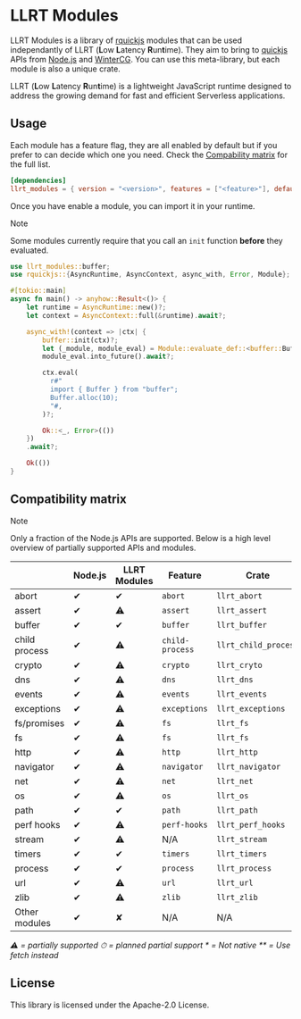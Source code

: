 # LLRT Modules

LLRT Modules is a library of [rquickjs](https://github.com/DelSkayn/rquickjs) modules that can be used independantly of LLRT (**L**ow **L**atency **R**un**t**ime). They aim to bring to [quickjs](https://bellard.org/quickjs/) APIs from [Node.js](https://nodejs.org/) and [WinterCG](https://wintercg.org/). You can use this meta-library, but each module is also a unique crate.

LLRT (**L**ow **L**atency **R**un**t**ime) is a lightweight JavaScript runtime designed to address the growing demand for fast and efficient Serverless applications.

## Usage

Each module has a feature flag, they are all enabled by default but if you prefer to can decide which one you need.
Check the [Compability matrix](#compatibility-matrix) for the full list.

```toml
[dependencies]
llrt_modules = { version = "<version>", features = ["<feature>"], default-features = false }
```

Once you have enable a module, you can import it in your runtime.

> [!NOTE]
> Some modules currently require that you call an `init` function **before** they evaluated.

```rust
use llrt_modules::buffer;
use rquickjs::{AsyncRuntime, AsyncContext, async_with, Error, Module};

#[tokio::main]
async fn main() -> anyhow::Result<()> {
    let runtime = AsyncRuntime::new()?;
    let context = AsyncContext::full(&runtime).await?;

    async_with!(context => |ctx| {
        buffer::init(ctx)?;
        let (_module, module_eval) = Module::evaluate_def::<buffer::BufferModule, _>(ctx.clone(), "buffer")?;
        module_eval.into_future().await?;

        ctx.eval(
          r#"
          import { Buffer } from "buffer";
          Buffer.alloc(10);
          "#,
        )?;

        Ok::<_, Error>(())
    })
    .await?;

    Ok(())
}
```

## Compatibility matrix

> [!NOTE]
> Only a fraction of the Node.js APIs are supported. Below is a high level overview of partially supported APIs and modules.

|               | Node.js | LLRT Modules | Feature         | Crate                |
| ------------- | ------- | ------------ | --------------- | -------------------- |
| abort         | ✔︎     | ✔︎️         | `abort`         | `llrt_abort`         |
| assert        | ✔︎     | ⚠️           | `assert`        | `llrt_assert`        |
| buffer        | ✔︎     | ✔︎️         | `buffer`        | `llrt_buffer`        |
| child process | ✔︎     | ⚠️           | `child-process` | `llrt_child_process` |
| crypto        | ✔︎     | ⚠️           | `crypto`        | `llrt_cryto`         |
| dns           | ✔︎     | ⚠️           | `dns`           | `llrt_dns`           |
| events        | ✔︎     | ⚠️           | `events`        | `llrt_events`        |
| exceptions    | ✔︎     | ⚠️           | `exceptions`    | `llrt_exceptions`    |
| fs/promises   | ✔︎     | ⚠️           | `fs`            | `llrt_fs`            |
| fs            | ✔︎     | ⚠️           | `fs`            | `llrt_fs`            |
| http          | ✔︎     | ⚠️           | `http`          | `llrt_http`          |
| navigator     | ✔︎     | ⚠️           | `navigator`     | `llrt_navigator`     |
| net           | ✔︎     | ⚠️           | `net`           | `llrt_net`           |
| os            | ✔︎     | ⚠️           | `os`            | `llrt_os`            |
| path          | ✔︎     | ✔︎          | `path`          | `llrt_path`          |
| perf hooks    | ✔︎     | ⚠️           | `perf-hooks`    | `llrt_perf_hooks`    |
| stream        | ✔︎     | ⚠️           | N/A             | `llrt_stream`        |
| timers        | ✔︎     | ✔︎          | `timers`        | `llrt_timers`        |
| process       | ✔︎     | ✔︎          | `process`       | `llrt_process`       |
| url           | ✔︎     | ⚠️           | `url`           | `llrt_url`           |
| zlib          | ✔︎     | ⚠️           | `zlib`          | `llrt_zlib`          |
| Other modules | ✔︎     | ✘            | N/A             | N/A                  |

_⚠️ = partially supported_
_⏱ = planned partial support_
_\* = Not native_
_\*\* = Use fetch instead_

## License

This library is licensed under the Apache-2.0 License.
